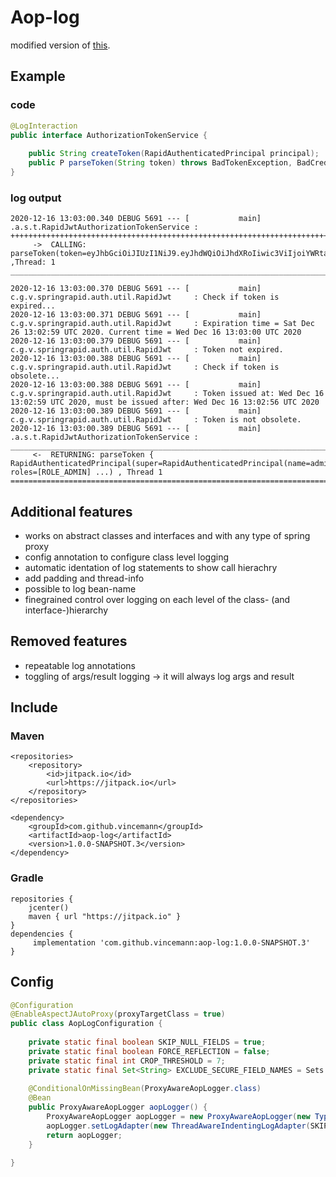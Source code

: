 # Aop-log  
modified version of [this](https://github.com/nickvl/aop-logging).  

## Example  
### code  
  
```java
@LogInteraction  
public interface AuthorizationTokenService {  
  
    public String createToken(RapidAuthenticatedPrincipal principal);  
    public P parseToken(String token) throws BadTokenException, BadCredentialsException;  
}  
```  
  
### log output  
```
2020-12-16 13:03:00.340 DEBUG 5691 --- [           main] .a.s.t.RapidJwtAuthorizationTokenService :   
++++++++++++++++++++++++++++++++++++++++++++++++++++++++++++++++++++++++++++++++++++++++++++++++++++++++++++++++++++++++++   
     ->  CALLING: parseToken(token=eyJhbGciOiJIUzI1NiJ9.eyJhdWQiOiJhdXRoIiwic3ViIjoiYWRtaW5AZXhhbXBsZS5jb20iLCJleHBpcmVkIjoxNjA4OTg...)  ,Thread: 1    
__________________________________________________________________________________________________________________________   
  
2020-12-16 13:03:00.370 DEBUG 5691 --- [           main] c.g.v.springrapid.auth.util.RapidJwt     : Check if token is expired...  
2020-12-16 13:03:00.371 DEBUG 5691 --- [           main] c.g.v.springrapid.auth.util.RapidJwt     : Expiration time = Sat Dec 26 13:02:59 UTC 2020. Current time = Wed Dec 16 13:03:00 UTC 2020  
2020-12-16 13:03:00.379 DEBUG 5691 --- [           main] c.g.v.springrapid.auth.util.RapidJwt     : Token not expired.  
2020-12-16 13:03:00.388 DEBUG 5691 --- [           main] c.g.v.springrapid.auth.util.RapidJwt     : Check if token is obsolete...  
2020-12-16 13:03:00.388 DEBUG 5691 --- [           main] c.g.v.springrapid.auth.util.RapidJwt     : Token issued at: Wed Dec 16 13:02:59 UTC 2020, must be issued after: Wed Dec 16 13:02:56 UTC 2020  
2020-12-16 13:03:00.389 DEBUG 5691 --- [           main] c.g.v.springrapid.auth.util.RapidJwt     : Token is not obsolete.  
2020-12-16 13:03:00.389 DEBUG 5691 --- [           main] .a.s.t.RapidJwtAuthorizationTokenService :    
__________________________________________________________________________________________________________________________  
     <-  RETURNING: parseToken { RapidAuthenticatedPrincipal(super=RapidAuthenticatedPrincipal(name=admin@example.com, roles=[ROLE_ADMIN] ...) , Thread 1  
==========================================================================================================================  
```
  
## Additional features  
* works on abstract classes and interfaces and with any type of spring proxy  
* config annotation to configure class level logging  
* automatic identation of log statements to show call hierachry  
* add padding and thread-info  
* possible to log bean-name    
* finegrained control over logging on each level of the class- (and interface-)hierarchy   

## Removed features  
* repeatable log annotations 
* toggling of args/result logging -> it will always log args and result  
  
## Include  
### Maven  
```code
<repositories>  
    <repository>  
        <id>jitpack.io</id>  
        <url>https://jitpack.io</url>  
    </repository>  
</repositories>  
  
<dependency>  
    <groupId>com.github.vincemann</groupId>  
    <artifactId>aop-log</artifactId>  
    <version>1.0.0-SNAPSHOT.3</version>  
</dependency>  
```  
 
### Gradle  
   
```code
repositories {  
    jcenter()  
    maven { url "https://jitpack.io" }  
}  
dependencies {  
     implementation 'com.github.vincemann:aop-log:1.0.0-SNAPSHOT.3'  
}  
```
 

## Config  
```java  
@Configuration  
@EnableAspectJAutoProxy(proxyTargetClass = true)  
public class AopLogConfiguration {  
    
    private static final boolean SKIP_NULL_FIELDS = true;  
    private static final boolean FORCE_REFLECTION = false;  
    private static final int CROP_THRESHOLD = 7;  
    private static final Set<String> EXCLUDE_SECURE_FIELD_NAMES = Sets.newHashSet("password");  
  
    @ConditionalOnMissingBean(ProxyAwareAopLogger.class)  
    @Bean  
    public ProxyAwareAopLogger aopLogger() {  
        ProxyAwareAopLogger aopLogger = new ProxyAwareAopLogger(new TypeHierarchyAnnotationParser(),new InvocationDescriptorFactoryImpl());  
        aopLogger.setLogAdapter(new ThreadAwareIndentingLogAdapter(SKIP_NULL_FIELDS, CROP_THRESHOLD, EXCLUDE_SECURE_FIELD_NAMES,FORCE_REFLECTION));  
        return aopLogger;  
    }  
  
}  
```
